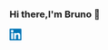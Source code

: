 ### Hi there,I'm Bruno 👋

<a href="https://www.linkedin.com/in/bruno-kitaka/" target="_blank">
  <img src="https://raw.githubusercontent.com/marcelodib/marcelodib/master/assets/linkedin.svg" width="21px"  alt="Marcelo Dib | LinkedIn" align="left" />
</a>
